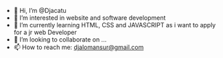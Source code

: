 - 👋 Hi, I’m @Djacatu
- 👀 I’m interested in website and software development
- 🌱 I’m currently learning HTML, CSS and JAVASCRIPT as i want to apply for a jr web Developer
- 💞️ I’m looking to collaborate on ...
- 📫 How to reach me: djalomansur@gmail.com

<!---
Djacatu/Djacatu is a ✨ special ✨ repository because its `README.md` (this file) appears on your GitHub profile.
You can click the Preview link to take a look at your changes.
--->
